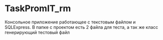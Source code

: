# TaskPromIT_rm
 Консольное приложение работающее с текстовым файлом и SQLExpress. В папке с проектом есть 2 файла для теста, а так же класс генерирующий тестовый файл
